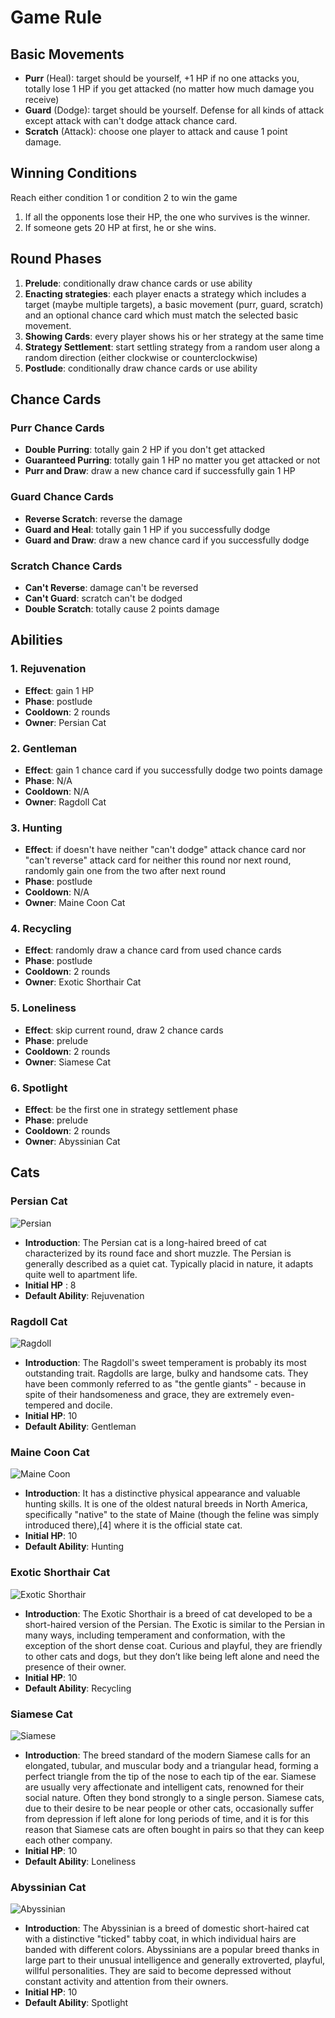 # Game Rule

## Basic Movements

* __Purr__ (Heal): target should be yourself, +1 HP if no one attacks you, totally lose 1 HP if you get attacked (no matter how much damage you receive)
* __Guard__ (Dodge): target should be yourself. Defense for all kinds of attack except attack with can't dodge attack chance card.
* __Scratch__ (Attack): choose one player to attack and cause 1 point damage.

## Winning Conditions

Reach either condition 1 or condition 2 to win the game

1. If all the opponents lose their HP, the one who survives is the winner.
2. If someone gets 20 HP at first, he or she wins.

## Round Phases

1. __Prelude__: conditionally draw chance cards or use ability
2. __Enacting strategies__: each player enacts a strategy which includes a target (maybe multiple targets), a basic movement (purr, guard, scratch) and an optional chance card which must match the selected basic movement.
3. __Showing Cards__: every player shows his or her strategy at the same time
4. __Strategy Settlement__: start settling strategy from a random user along a random direction (either clockwise or counterclockwise)
5. __Postlude__: conditionally draw chance cards or use ability

## Chance Cards

### Purr Chance Cards

* __Double Purring__: totally gain 2 HP if you don't get attacked
* __Guaranteed Purring__: totally gain 1 HP no matter you get attacked or not
* __Purr and Draw__: draw a new chance card if successfully gain 1 HP

### Guard Chance Cards

* __Reverse Scratch__: reverse the damage
* __Guard and Heal__: totally gain 1 HP if you successfully dodge
* __Guard and Draw__: draw a new chance card if you successfully dodge

### Scratch Chance Cards

* __Can't Reverse__: damage can't be reversed
* __Can't Guard__: scratch can't be dodged
* __Double Scratch__: totally cause 2 points damage

## Abilities

### 1. Rejuvenation

* __Effect__: gain 1 HP
* __Phase__: postlude
* __Cooldown__: 2 rounds
* __Owner__: Persian Cat

### 2. Gentleman

* __Effect__: gain 1 chance card if you successfully dodge two points damage
* __Phase__: N/A
* __Cooldown__: N/A
* __Owner__: Ragdoll Cat

### 3. Hunting

* __Effect__: if doesn't have neither "can't dodge" attack chance card nor "can't reverse" attack card for neither this round nor next round, randomly gain one from the two after next round
* __Phase__: postlude
* __Cooldown__: N/A
* __Owner__: Maine Coon Cat

### 4. Recycling

* __Effect__: randomly draw a chance card from used chance cards
* __Phase__: postlude
* __Cooldown__: 2 rounds
* __Owner__: Exotic Shorthair Cat

### 5. Loneliness

* __Effect__: skip current round, draw 2 chance cards
* __Phase__: prelude
* __Cooldown__: 2 rounds
* __Owner__: Siamese Cat

### 6. Spotlight

* __Effect__: be the first one in strategy settlement phase
* __Phase__: prelude
* __Cooldown__: 2 rounds
* __Owner__: Abyssinian Cat

## Cats

### Persian Cat

![Persian](/img/persian.jpg "Persian")

* __Introduction__: The Persian cat is a long-haired breed of cat characterized by its round face and short muzzle. The Persian is generally described as a quiet cat. Typically placid in nature, it adapts quite well to apartment life.
* __Initial HP__ : 8
* __Default Ability__: Rejuvenation

### Ragdoll Cat

![Ragdoll](/img/ragdoll.jpg "Ragdoll")

* __Introduction__: The Ragdoll's sweet temperament is probably its most outstanding trait. Ragdolls are large, bulky and handsome cats. They have been commonly referred to as "the gentle giants" - because in spite of their handsomeness and grace, they are extremely even-tempered and docile.
* __Initial HP__: 10
* __Default Ability__: Gentleman

### Maine Coon Cat

![Maine Coon](/img/maine_coon.jpg "Maine Coon")

* __Introduction__: It has a distinctive physical appearance and valuable hunting skills. It is one of the oldest natural breeds in North America, specifically "native" to the state of Maine (though the feline was simply introduced there),[4] where it is the official state cat.
* __Initial HP__: 10
* __Default Ability__: Hunting

### Exotic Shorthair Cat

![Exotic Shorthair](/img/exotic_shorthair.jpg "Exotic Shorthair")

* __Introduction__: The Exotic Shorthair is a breed of cat developed to be a short-haired version of the Persian. The Exotic is similar to the Persian in many ways, including temperament and conformation, with the exception of the short dense coat. Curious and playful, they are friendly to other cats and dogs, but they don’t like being left alone and need the presence of their owner.
* __Initial HP__: 10
* __Default Ability__: Recycling

### Siamese Cat

![Siamese](/img/siamese.jpg "Siamese")

* __Introduction__: The breed standard of the modern Siamese calls for an elongated, tubular, and muscular body and a triangular head, forming a perfect triangle from the tip of the nose to each tip of the ear. Siamese are usually very affectionate and intelligent cats, renowned for their social nature. Often they bond strongly to a single person. Siamese cats, due to their desire to be near people or other cats, occasionally suffer from depression if left alone for long periods of time, and it is for this reason that Siamese cats are often bought in pairs so that they can keep each other company.
* __Initial HP__: 10
* __Default Ability__: Loneliness

### Abyssinian Cat

![Abyssinian](/img/asyssinian.jpg "Abyssinian")

* __Introduction__: The Abyssinian is a breed of domestic short-haired cat with a distinctive "ticked" tabby coat, in which individual hairs are banded with different colors. Abyssinians are a popular breed thanks in large part to their unusual intelligence and generally extroverted, playful, willful personalities. They are said to become depressed without constant activity and attention from their owners.
* __Initial HP__: 10
* __Default Ability__: Spotlight

